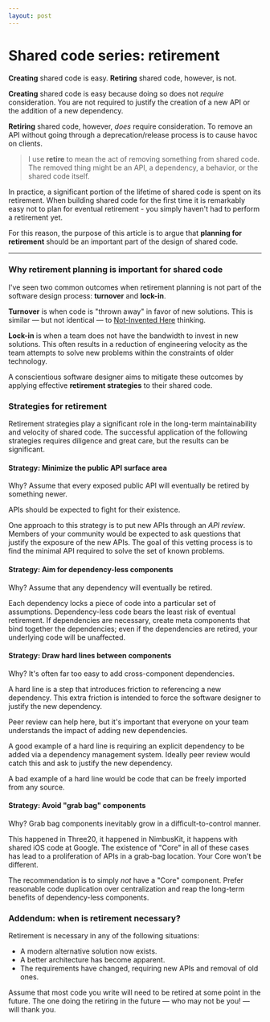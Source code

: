 ```yaml
---
layout: post
---
```


# Shared code series: retirement

**Creating** shared code is easy. **Retiring** shared code, however, is not.

**Creating** shared code is easy because doing so does not *require*
consideration. You are not required to justify the creation of a new API or the addition of a new dependency.

**Retiring** shared code, however, *does* require consideration. To remove an API without going through a deprecation/release process is to cause havoc on clients.

> I use **retire** to mean the act of removing something from shared code. The removed thing might be an API, a dependency, a behavior, or the shared code itself.

In practice, a significant portion of the lifetime of shared code is spent on its retirement. When building shared code for the first time it is remarkably easy not to plan for eventual retirement - you simply haven't had to perform a retirement yet.

For this reason, the purpose of this article is to argue that **planning for retirement** should be an important part of the design of shared code.

---

### Why retirement planning is important for shared code

I've seen two common outcomes when retirement planning is not part of the software design process: **turnover** and **lock-in**.

**Turnover** is when code is "thrown away" in favor of new solutions. This is similar &mdash; but not identical &mdash; to [Not-Invented Here](https://en.wikipedia.org/wiki/Not_invented_here) thinking.

**Lock-in** is when a team does not have the bandwidth to invest in new solutions. This often results in a reduction of engineering velocity as the team attempts to solve new problems within the constraints of older technology.

A conscientious software designer aims to mitigate these outcomes by applying effective **retirement strategies** to their shared code.

### Strategies for retirement

Retirement strategies play a significant role in the long-term maintainability and velocity of shared code. The successful application of the following strategies requires diligence and great care, but the results can be significant.

#### Strategy: Minimize the public API surface area

Why? Assume that every exposed public API will eventually be retired by something newer.

APIs should be expected to fight for their existence.

One approach to this strategy is to put new APIs through an *API review*. Members of your community would be expected to ask questions that justify the exposure of the new APIs. The goal of this vetting process is to find the minimal API required to solve the set of known problems.

#### Strategy: Aim for dependency-less components

Why? Assume that any dependency will eventually be retired.

Each dependency locks a piece of code into a particular set of assumptions. Dependency-less code bears the least risk of eventual retirement. If dependencies are necessary, create meta components that bind together the dependencies; even if the dependencies are retired, your underlying code will be unaffected.

#### Strategy: Draw hard lines between components

Why? It's often far too easy to add cross-component dependencies.

A hard line is a step that introduces friction to referencing a new dependency. This extra friction is intended to force the software designer to justify the new dependency.

Peer review can help here, but it's important that everyone on your team understands the impact of adding new dependencies.

A good example of a hard line is requiring an explicit dependency to be added via a dependency management system. Ideally peer review would catch this and ask to justify the new dependency.

A bad example of a hard line would be code that can be freely imported from any source.

#### Strategy: Avoid "grab bag" components

Why? Grab bag components inevitably grow in a difficult-to-control manner.

This happened in Three20, it happened in NimbusKit, it happens with shared iOS code at Google. The existence of "Core" in all of these cases has lead to a proliferation of APIs in a grab-bag location. Your Core won't be different.

The recommendation is to simply *not* have a "Core" component. Prefer reasonable code duplication over centralization and reap the long-term benefits of dependency-less components.

### Addendum: when is retirement necessary?

Retirement is necessary in any of the following situations:

- A modern alternative solution now exists.
- A better architecture has become apparent.
- The requirements have changed, requiring new APIs and removal of old ones.

Assume that most code you write will need to be retired at some point in the future. The one doing the retiring in the future &mdash; who may not be you! &mdash; will thank you.
